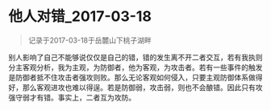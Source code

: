 # 他人对错_2017-03-18


> 记录于2017-03-18于岳麓山下桃子湖畔




别人影响了自己不能够说仅仅是自己的错，错的发生离不开二者交互，若有我执则分主客观分析，我为主观，为防御者，他为客观，为攻击者。若有一些事件的触发是防御者抵不住攻击者强攻则败。那么无论客观如何侵入，只要主观防御体系做得好，那么客观进攻也难以得逞。若是防御弱，攻击弱，则也不会酿错。因此只有攻强守弱才有错。事实上，二者互为攻防。